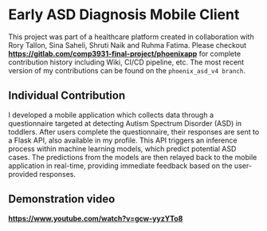 # Early ASD Diagnosis Mobile Client
This project was part of a healthcare platform created in collaboration with Rory Tallon, Sina Saheli, Shruti Naik and Ruhma Fatima.
Please checkout **https://gitlab.com/comp3931-final-project/phoenixapp** for complete contribution history including Wiki, CI/CD pipeline, etc.
The most recent version of my contributions can be found on the ```phoenix_asd_v4 branch```. 

## Individual Contribution
I developed a mobile application which collects data through a questionnaire targeted at detecting Autism Spectrum Disorder (ASD) in toddlers.
After users complete the questionnaire, their responses are sent to a Flask API, also available in my profile.
This API triggers an inference process within machine learning models, which predict potential ASD cases.
The predictions from the models are then relayed back to the mobile application in real-time, providing immediate feedback based on the user-provided responses.

## Demonstration video
**https://www.youtube.com/watch?v=gcw-yyzYTo8**
